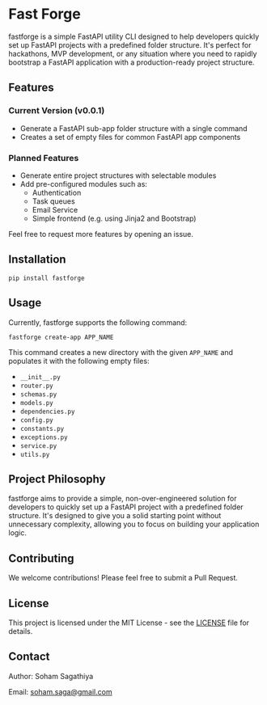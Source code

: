 # Fast Forge

fastforge is a simple FastAPI utility CLI designed to help developers quickly set up FastAPI projects with a predefined folder structure. It's perfect for hackathons, MVP development, or any situation where you need to rapidly bootstrap a FastAPI application with a production-ready project structure.

## Features

### Current Version (v0.0.1)

- Generate a FastAPI sub-app folder structure with a single command
- Creates a set of empty files for common FastAPI app components

### Planned Features

- Generate entire project structures with selectable modules
- Add pre-configured modules such as:
  - Authentication
  - Task queues
  - Email Service
  - Simple frontend (e.g. using Jinja2 and Bootstrap)

Feel free to request more features by opening an issue.

## Installation

```
pip install fastforge
```

## Usage

Currently, fastforge supports the following command:

```
fastforge create-app APP_NAME
```

This command creates a new directory with the given `APP_NAME` and populates it with the following empty files:

- `__init__.py`
- `router.py`
- `schemas.py`
- `models.py`
- `dependencies.py`
- `config.py`
- `constants.py`
- `exceptions.py`
- `service.py`
- `utils.py`

## Project Philosophy

fastforge aims to provide a simple, non-over-engineered solution for developers to quickly set up a FastAPI project with a predefined folder structure. It's designed to give you a solid starting point without unnecessary complexity, allowing you to focus on building your application logic.

## Contributing

We welcome contributions! Please feel free to submit a Pull Request.

## License

This project is licensed under the MIT License - see the [LICENSE](LICENSE) file for details.

## Contact

Author: Soham Sagathiya

Email: soham.saga@gmail.com
